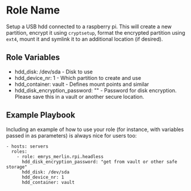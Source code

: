 Role Name
=========

Setup a USB hdd connected to a raspberry pi. This will create a new partition, encrypt it using `cryptsetup`, format the encrypted partition using `ext4`, mount it and symlink it to an additional location (if desired).

Role Variables
--------------

- hdd_disk: /dev/sda - Disk to use
- hdd_device_nr: 1 - Which partition to create and use
- hdd_container: vault - Defines mount points and similar
- hdd_disk_encryption_password: "" - Password for disk encryption. Please save this in a vault or another secure location.

Example Playbook
----------------

Including an example of how to use your role (for instance, with variables passed in as parameters) is always nice for users too:

    - hosts: servers
      roles:
        - role: emrys_merlin.rpi.headless
          hdd_disk_encryption_password: "get from vault or other safe storage"
          hdd_disk: /dev/sda
          hdd_device_nr: 1
          hdd_container: vault
